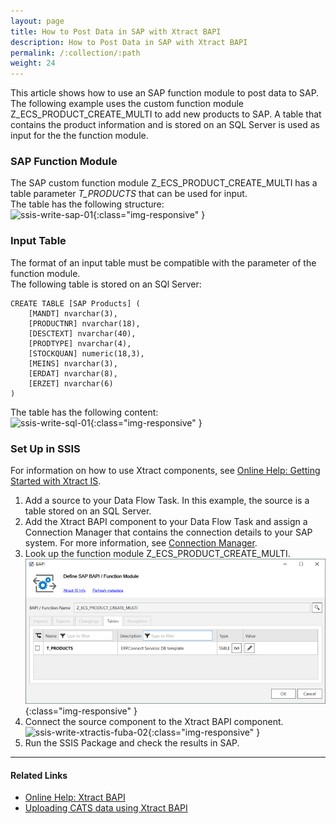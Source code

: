 ```yaml
---
layout: page
title: How to Post Data in SAP with Xtract BAPI
description: How to Post Data in SAP with Xtract BAPI
permalink: /:collection/:path
weight: 24
---
```


This article shows how to use an SAP function module to post data to SAP.<br>
The following example uses the custom function module Z_ECS_PRODUCT_CREATE_MULTI to add new products to SAP.
A table that contains the product information and is stored on an SQL Server is used as input for the the function module.

### SAP Function Module
The SAP custom function module Z_ECS_PRODUCT_CREATE_MULTI has a table parameter *T_PRODUCTS* that can be used for input. <br>
The table has the following structure:<br>
![ssis-write-sap-01](/img/content/ssis-write-sap-01.png){:class="img-responsive" }

### Input Table

The format of an input table must be compatible with the parameter of the function module.<br>
The following table is stored on an SQl Server: 

```
CREATE TABLE [SAP Products] (
    [MANDT] nvarchar(3), 
    [PRODUCTNR] nvarchar(18),
    [DESCTEXT] nvarchar(40),
    [PRODTYPE] nvarchar(4),
    [STOCKQUAN] numeric(18,3),
    [MEINS] nvarchar(3),
    [ERDAT] nvarchar(8),
    [ERZET] nvarchar(6)
)
```

The table has the following content:<br>
![ssis-write-sql-01](/img/content/ssis-write-sql-01.png){:class="img-responsive" }

### Set Up in SSIS

For information on how to use Xtract components, see [Online Help: Getting Started with Xtract IS](https://help.theobald-software.com/en/xtract-is/getting-started).

1. Add a source to your Data Flow Task. In this example, the source is a table stored on an SQL Server.
2. Add the Xtract BAPI component to your Data Flow Task and assign a Connection Manager that contains the connection details to your SAP system. 
For more information, see [Connection Manager](https://help.theobald-software.com/en/xtract-is/sap-connection/the-connection-manager).
3. Look up the function module Z_ECS_PRODUCT_CREATE_MULTI.<br>
![ssis-write-xtractis-fuba-01](/img/contents/xis/BAPI-table-input.png){:class="img-responsive" }
4. Connect the source component to the Xtract BAPI component. <br>
![ssis-write-xtractis-fuba-02](/img/content/ssis-write-xtractis-fuba-02.png){:class="img-responsive" }
5. Run the SSIS Package and check the results in SAP.<br>

*****
#### Related Links
- [Online Help: Xtract BAPI](https://help.theobald-software.com/en/xtract-is/bapi)
- [Uploading CATS data using Xtract BAPI](https://kb.theobald-software.com/xtract-is/uploading-cats-data-by-using-xtract-is-bapi?fromSearch=true)